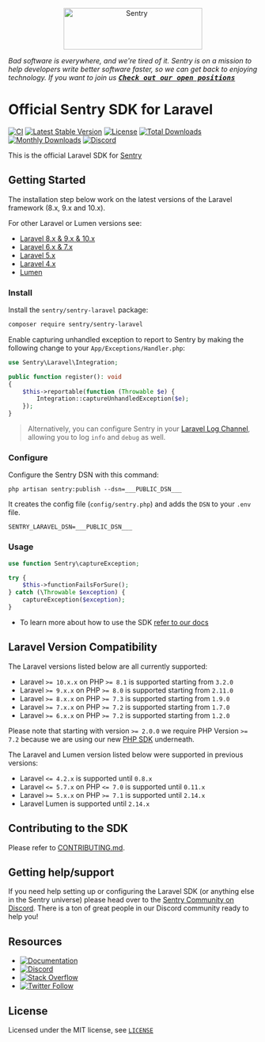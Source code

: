 <p align="center">
  <a href="https://sentry.io/?utm_source=github&utm_medium=logo" target="_blank">
    <img src="https://sentry-brand.storage.googleapis.com/sentry-wordmark-dark-280x84.png" alt="Sentry" width="280" height="84">
  </a>
</p>

_Bad software is everywhere, and we're tired of it. Sentry is on a mission to help developers write better software faster, so we can get back to enjoying technology. If you want to join us [<kbd>**Check out our open positions**</kbd>](https://sentry.io/careers/)_

# Official Sentry SDK for Laravel

[![CI](https://github.com/getsentry/sentry-laravel/actions/workflows/ci.yaml/badge.svg)](https://github.com/getsentry/sentry-laravel/actions/workflows/ci.yaml)
[![Latest Stable Version](https://poser.pugx.org/sentry/sentry-laravel/v/stable)](https://packagist.org/packages/sentry/sentry-laravel)
[![License](https://poser.pugx.org/sentry/sentry-laravel/license)](https://packagist.org/packages/sentry/sentry-laravel)
[![Total Downloads](https://poser.pugx.org/sentry/sentry-laravel/downloads)](https://packagist.org/packages/sentry/sentry-laravel)
[![Monthly Downloads](https://poser.pugx.org/sentry/sentry-laravel/d/monthly)](https://packagist.org/packages/sentry/sentry-laravel)
[![Discord](https://img.shields.io/discord/621778831602221064)](https://discord.gg/cWnMQeA)

This is the official Laravel SDK for [Sentry](https://sentry.io/)

## Getting Started

The installation step below work on the latest versions of the Laravel framework (8.x, 9.x and 10.x).

For other Laravel or Lumen versions see:

- [Laravel 8.x & 9.x & 10.x](https://docs.sentry.io/platforms/php/guides/laravel/)
- [Laravel 6.x & 7.x](https://docs.sentry.io/platforms/php/guides/laravel/other-versions/laravel6-7/)
- [Laravel 5.x](https://docs.sentry.io/platforms/php/guides/laravel/other-versions/laravel5/)
- [Laravel 4.x](https://docs.sentry.io/platforms/php/guides/laravel/other-versions/laravel4/)
- [Lumen](https://docs.sentry.io/platforms/php/guides/laravel/other-versions/lumen/)

### Install

Install the `sentry/sentry-laravel` package:

```bash
composer require sentry/sentry-laravel
```

Enable capturing unhandled exception to report to Sentry by making the following change to your `App/Exceptions/Handler.php`:

```php {filename:App/Exceptions/Handler.php}
use Sentry\Laravel\Integration;

public function register(): void
{
    $this->reportable(function (Throwable $e) {
        Integration::captureUnhandledException($e);
    });
}
```

> Alternatively, you can configure Sentry in your [Laravel Log Channel](https://docs.sentry.io/platforms/php/guides/laravel/usage/#log-channels), allowing you to log `info` and `debug` as well.

### Configure

Configure the Sentry DSN with this command:

```shell
php artisan sentry:publish --dsn=___PUBLIC_DSN___
```

It creates the config file (`config/sentry.php`) and adds the `DSN` to your `.env` file.

```shell {filename:.env}
SENTRY_LARAVEL_DSN=___PUBLIC_DSN___
```

### Usage

```php
use function Sentry\captureException;

try {
    $this->functionFailsForSure();
} catch (\Throwable $exception) {
    captureException($exception);
}
```

- To learn more about how to use the SDK [refer to our docs](https://docs.sentry.io/platforms/php/guides/laravel/)

## Laravel Version Compatibility

The Laravel versions listed below are all currently supported:

- Laravel `>= 10.x.x` on PHP `>= 8.1` is supported starting from `3.2.0`
- Laravel `>= 9.x.x` on PHP `>= 8.0` is supported starting from `2.11.0`
- Laravel `>= 8.x.x` on PHP `>= 7.3` is supported starting from `1.9.0`
- Laravel `>= 7.x.x` on PHP `>= 7.2` is supported starting from `1.7.0`
- Laravel `>= 6.x.x` on PHP `>= 7.2` is supported starting from `1.2.0`

Please note that starting with version `>= 2.0.0` we require PHP Version `>= 7.2` because we are using our new [PHP SDK](https://github.com/getsentry/sentry-php) underneath.

The Laravel and Lumen version listed below were supported in previous versions:

- Laravel `<= 4.2.x` is supported until `0.8.x`
- Laravel `<= 5.7.x` on PHP `<= 7.0` is supported until `0.11.x`
- Laravel `>= 5.x.x` on PHP `>= 7.1` is supported until `2.14.x`
- Laravel Lumen is supported until `2.14.x`

## Contributing to the SDK

Please refer to [CONTRIBUTING.md](CONTRIBUTING.md).

## Getting help/support

If you need help setting up or configuring the Laravel SDK (or anything else in the Sentry universe) please head over to the [Sentry Community on Discord](https://discord.com/invite/Ww9hbqr). There is a ton of great people in our Discord community ready to help you!

## Resources

- [![Documentation](https://img.shields.io/badge/documentation-sentry.io-green.svg)](https://docs.sentry.io/quickstart/)
- [![Discord](https://img.shields.io/discord/621778831602221064)](https://discord.gg/Ww9hbqr)
- [![Stack Overflow](https://img.shields.io/badge/stack%20overflow-sentry-green.svg)](http://stackoverflow.com/questions/tagged/sentry)
- [![Twitter Follow](https://img.shields.io/twitter/follow/getsentry?label=getsentry&style=social)](https://twitter.com/intent/follow?screen_name=getsentry)

## License

Licensed under the MIT license, see [`LICENSE`](LICENSE)
